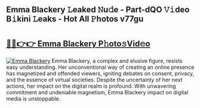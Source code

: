 ## Emma Blackery 𝙻eaked 𝙽u𝚍e - Part-dQO 𝚅𝚒deo B𝚒kini 𝙻eaks - Hot All 𝙿hotos v77gu

# <h2><a href="http://ld5m8sm.urlbe.top/?page=Emma+Blackery">🔗🔗👉👉 Emma Blackery P𝚑oto𝚜Vid𝚎o</a></h2>

[![Emma Blackery](https://i.imgur.com/eBuTRDB.gif)](http://ld5m8sm.urlbe.top/?page=Emma+Blackery)
Emma Blackery, a complex and elusive figure, resists easy understanding. Her unconventional way of creating an online presence has magnetized and offended viewers, igniting debates on consent, privacy, and the essence of virtual societies. Despite the uncertainty of her next actions, her impact on the digital realm is profound. With unwavering commitment and undeniable magnetism, Emma Blackery impact on digital media is unstoppable.
